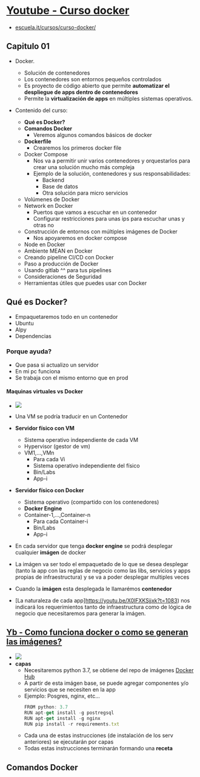 # [Youtube - Curso docker](https://www.youtube.com/watch?v=X0lFXKSjjxk&feature=youtu.be)
  - [escuela.it/cursos/curso-docker/](https://register.gotowebinar.com/recording/recordingView?webinarKey=1386177801230585859&registrantEmail=eacevedof%40yahoo.es)

## Capitulo 01
- Docker. 
  - Solución de contenedores
  - Los contenedores son entornos pequeños controlados
  - Es proyecto de código abierto que permite **automatizar el despliegue de apps dentro de contenedores**
  - Permite la **virtualización de apps** en múltiples sistemas operativos.

- Contenido del curso:
  - **Qué es Docker?**
  - **Comandos Docker**
    - Veremos algunos comandos básicos de docker
  - **Dockerfile**
    - Crearemos los primeros docker file
  - Docker Compose
    - Nos va a permitir unir varios contenedores y orquestarlos para crear una solución mucho más compleja
    - Ejemplo de la solución, contenedores y sus responsabilidades:
      - Backend
      - Base de datos
      - Otra solución para micro servicios
  - Volúmenes de Docker
  - Network en Docker
    - Puertos que vamos a escuchar en un contenedor
    - Configurar restricciones para unas ips para escuchar unas y otras no
  - Construcción de entornos con múltiples imágenes de Docker
    - Nos apoyaremos en docker compose
  - Node en Docker
  - Ambiente MEAN en Docker
  - Creando pipeline CI/CD con Docker
  - Paso a producción de Docker
  - Usando gitlab ^^ para tus pipelines
  - Consideraciones de Seguridad
  - Herramientas útiles que puedes usar con Docker

## Qué es Docker?
- Empaquetaremos todo en un contenedor
- Ubuntu
- Alpy
- Dependencias
### Porque ayuda?
- Que pasa si actualizo un servidor 
- En mi pc funciona
- Se trabaja con el mismo entorno que en prod
#### Maquinas virtuales vs Docker
- ![](https://trello-attachments.s3.amazonaws.com/5db43f16df811534517445ec/556x291/3c4f9c634ae255f11820e2569f708eed/image.png)
- Una VM se podría traducir en un Contenedor
- **Servidor físico con VM**
  - Sistema operativo independiente de cada VM
  - Hypervisor (gestor de vm)
  - VM1,...,VMn
    - Para cada Vi
    - Sistema operativo independiente del físico
    - Bin/Labs
    - App-i
  
- **Servidor físico con Docker**
  - Sistema operativo (compartido con los contenedores)
  - **Docker Engine**
  - Container-1,...,Container-n
    - Para cada Container-i
    - Bin/Labs
    - App-i
- En cada servidor que tenga **docker engine** se podrá desplegar cualquier **imágen** de docker
- La imágen va ser todo el empaquetado de lo que se desea desplegar (tanto la app con las reglas de negocio como las libs, servicios y apps propias de infraestructura) y se va a poder desplegar multiples veces
- Cuando la **imágen** esta desplegada le llamarémos **contenedor**
- [La naturaleza de cada app]https://youtu.be/X0lFXKSjjxk?t=1083) nos indicará los requerimientos tanto de infraestructura como de lógica de negocio que necesitaremos para generar la imágen.

## [Yb - Como funciona docker o como se generan las imágenes?](https://youtu.be/X0lFXKSjjxk?t=1137)
- ![](https://trello-attachments.s3.amazonaws.com/5db43f16df811534517445ec/1030x407/73647653a48c94de637110e214d7e75a/image.png)
- **capas**
  - Necesitaremos python 3.7, se obtiene del repo de imágenes [Docker Hub](https://cloud.docker.com/repository/list)
  - A partir de esta imágen base, se puede agregar componentes y/o servicios que se necesiten en la app
  - Ejemplo: Posgres, nginx, etc...
    ```js
    FROM python: 3.7
    RUN apt-get install -g postregsql
    RUN apt-get install -g nginx
    RUN pip install -r requirements.txt
    ```
  - Cada una de estas instrucciones (de instalación de los serv anteriores) se ejecutarán por capas
  - Todas estas instrucciones terminarán formando una **receta**

## Comandos Docker

# 
